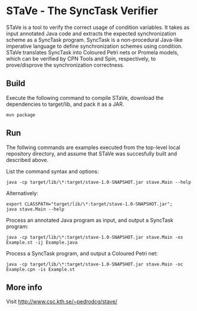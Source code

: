 # STaVe - The SyncTask Verifier

STaVe is a tool to verify the correct usage of condition variables.
It takes as input annotated Java code and extracts the expected synchronization scheme as a SyncTask program.
SyncTask is a non-procedural Java-like imperative language to define synchronization schemes using condition.
STaVe translates SyncTask into Coloured Petri nets or Promela models,
which can be verified by CPN Tools and Spin, respectively, to prove/disprove the synchronization correctness.

## Build

Execute the following command to compile STaVe, download the dependencies to target/lib, and pack it as a JAR.

    mvn package

## Run

The follwing commands are examples executed from the top-level local repository directory,
and assume that STaVe was succesfully built and described above.

List the command syntax and options:

    java -cp target/lib/\*:target/stave-1.0-SNAPSHOT.jar stave.Main --help

Alternatively:

    export CLASSPATH="target/lib/\*:target/stave-1.0-SNAPSHOT.jar";
    java stave.Main --help

Process an annotated Java program as input, and output a SyncTask program:

    java -cp target/lib/\*:target/stave-1.0-SNAPSHOT.jar stave.Main -os Example.st -ij Example.java

Process a SyncTask program, and output a Coloured Petri net:

    java -cp target/lib/\*:target/stave-1.0-SNAPSHOT.jar stave.Main -oc Example.cpn -is Example.st

## More info

Visit http://www.csc.kth.se/~pedrodcg/stave/
